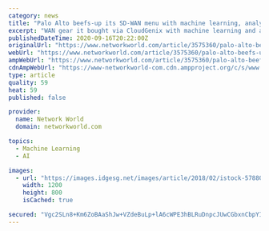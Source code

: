 ```yaml
---
category: news
title: "Palo Alto beefs-up its SD-WAN menu with machine learning, analytics"
excerpt: "WAN gear it bought via CloudGenix with machine learning and artificial intelligence to embrace cloud deployment"
publishedDateTime: 2020-09-16T20:22:00Z
originalUrl: "https://www.networkworld.com/article/3575360/palo-alto-beefs-up-its-sd-wan-menu-with-machine-learning-analytics.html"
webUrl: "https://www.networkworld.com/article/3575360/palo-alto-beefs-up-its-sd-wan-menu-with-machine-learning-analytics.html"
ampWebUrl: "https://www.networkworld.com/article/3575360/palo-alto-beefs-up-its-sd-wan-menu-with-machine-learning-analytics.amp.html"
cdnAmpWebUrl: "https://www-networkworld-com.cdn.ampproject.org/c/s/www.networkworld.com/article/3575360/palo-alto-beefs-up-its-sd-wan-menu-with-machine-learning-analytics.amp.html"
type: article
quality: 59
heat: 59
published: false

provider:
  name: Network World
  domain: networkworld.com

topics:
  - Machine Learning
  - AI

images:
  - url: "https://images.idgesg.net/images/article/2018/02/istock-578801262-100750453-large.jpg"
    width: 1200
    height: 800
    isCached: true

secured: "Vgc2SLn8+Km6ZoBAaShJw+VZdeBuLp+lA6cWPE3hBLRuDnpcJUwCGbxnCbpYIGwPgWuWCWjBEMN2qN/j5X4QYfVxgsUX94MpBWV3QAN4otcraLL18271MocfqM4RNAW0hqlc3U6Hpi38wdI+OT79hBFPUhLQjO2qilXIFIsbDHxuaSh6WnLDxkVy/RTV938B5bw2aOMUKmhBU15U3IvFme89olwqH7xTr9xTXXjBjYcgCpj5idQLrlhKPBwlPnBW6nqBzEu0188xVrqKSYJ8DUyfVo7fCp++A62eDvWVPg7eQ6oHhJdhAo6vA31m7YVzzCsA+Jm6VtjyD1yC4CMh4hHxfKLqqG6p1eneUaB4Jdw=;fomZW9C7j4+a/aUcT8geFQ=="
---
```


